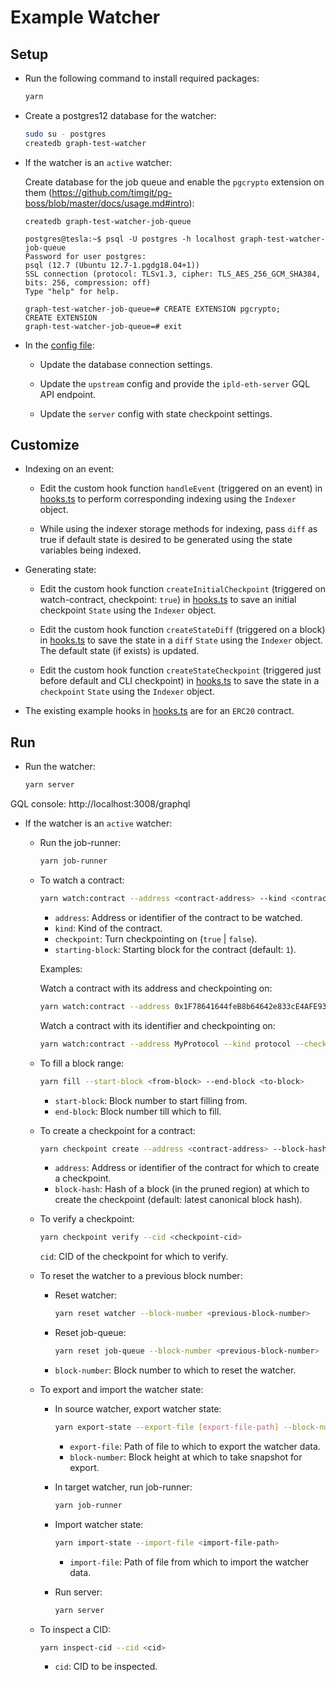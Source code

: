 # Example Watcher

## Setup

* Run the following command to install required packages:

  ```bash
  yarn
  ```

* Create a postgres12 database for the watcher:

  ```bash
  sudo su - postgres
  createdb graph-test-watcher
  ```

* If the watcher is an `active` watcher:

  Create database for the job queue and enable the `pgcrypto` extension on them (https://github.com/timgit/pg-boss/blob/master/docs/usage.md#intro):

  ```
  createdb graph-test-watcher-job-queue
  ```

  ```
  postgres@tesla:~$ psql -U postgres -h localhost graph-test-watcher-job-queue
  Password for user postgres:
  psql (12.7 (Ubuntu 12.7-1.pgdg18.04+1))
  SSL connection (protocol: TLSv1.3, cipher: TLS_AES_256_GCM_SHA384, bits: 256, compression: off)
  Type "help" for help.

  graph-test-watcher-job-queue=# CREATE EXTENSION pgcrypto;
  CREATE EXTENSION
  graph-test-watcher-job-queue=# exit
  ```

* In the [config file](./environments/local.toml):

  * Update the database connection settings.

  * Update the `upstream` config and provide the `ipld-eth-server` GQL API endpoint.

  * Update the `server` config with state checkpoint settings.

## Customize

* Indexing on an event:

  * Edit the custom hook function `handleEvent` (triggered on an event) in [hooks.ts](./src/hooks.ts) to perform corresponding indexing using the `Indexer` object.

  * While using the indexer storage methods for indexing, pass `diff` as true if default state is desired to be generated using the state variables being indexed.

* Generating state:

  * Edit the custom hook function `createInitialCheckpoint` (triggered on watch-contract, checkpoint: `true`) in [hooks.ts](./src/hooks.ts) to save an initial checkpoint `State` using the `Indexer` object.

  * Edit the custom hook function `createStateDiff` (triggered on a block) in [hooks.ts](./src/hooks.ts) to save the state in a `diff` `State` using the `Indexer` object. The default state (if exists) is updated.

  * Edit the custom hook function `createStateCheckpoint` (triggered just before default and CLI checkpoint) in [hooks.ts](./src/hooks.ts) to save the state in a `checkpoint` `State` using the `Indexer` object.

* The existing example hooks in [hooks.ts](./src/hooks.ts) are for an `ERC20` contract.

## Run

* Run the watcher:

  ```bash
  yarn server
  ```

GQL console: http://localhost:3008/graphql

* If the watcher is an `active` watcher:

  * Run the job-runner:

    ```bash
    yarn job-runner
    ```

  * To watch a contract:

    ```bash
    yarn watch:contract --address <contract-address> --kind <contract-kind> --checkpoint <true | false> --starting-block [block-number]
    ```

    * `address`: Address or identifier of the contract to be watched.
    * `kind`: Kind of the contract.
    * `checkpoint`: Turn checkpointing on (`true` | `false`).
    * `starting-block`: Starting block for the contract (default: `1`).

    Examples:

    Watch a contract with its address and checkpointing on:

    ```bash
    yarn watch:contract --address 0x1F78641644feB8b64642e833cE4AFE93DD6e7833 --kind ERC20 --checkpoint true
    ```

    Watch a contract with its identifier and checkpointing on:

    ```bash
    yarn watch:contract --address MyProtocol --kind protocol --checkpoint true
    ```

  * To fill a block range:

    ```bash
    yarn fill --start-block <from-block> --end-block <to-block>
    ```

    * `start-block`: Block number to start filling from.
    * `end-block`: Block number till which to fill.

  * To create a checkpoint for a contract:

    ```bash
    yarn checkpoint create --address <contract-address> --block-hash [block-hash]
    ```

    * `address`: Address or identifier of the contract for which to create a checkpoint.
    * `block-hash`: Hash of a block (in the pruned region) at which to create the checkpoint (default: latest canonical block hash).

  * To verify a checkpoint:

    ```bash
    yarn checkpoint verify --cid <checkpoint-cid>
    ```

    `cid`: CID of the checkpoint for which to verify.

  * To reset the watcher to a previous block number:

    * Reset watcher:

      ```bash
      yarn reset watcher --block-number <previous-block-number>
      ```

    * Reset job-queue:

      ```bash
      yarn reset job-queue --block-number <previous-block-number>
      ```

    * `block-number`: Block number to which to reset the watcher.

  * To export and import the watcher state:

    * In source watcher, export watcher state:

      ```bash
      yarn export-state --export-file [export-file-path] --block-number [snapshot-block-height]
      ```

      * `export-file`: Path of file to which to export the watcher data.
      * `block-number`: Block height at which to take snapshot for export.

    * In target watcher, run job-runner:

      ```bash
      yarn job-runner
      ```

    * Import watcher state:

      ```bash
      yarn import-state --import-file <import-file-path>
      ```

      * `import-file`: Path of file from which to import the watcher data.

    * Run server:

      ```bash
      yarn server
      ```

  * To inspect a CID:

    ```bash
    yarn inspect-cid --cid <cid>
    ```

    * `cid`: CID to be inspected.
